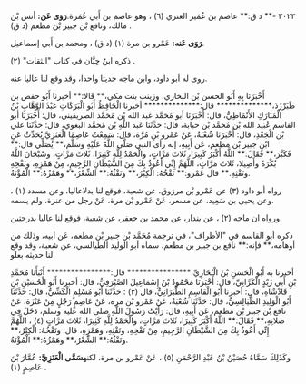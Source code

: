 ٣٠٢٣ -** د ق:** عاصم بن عُمَير العنزي (٦) ، وهو عاصم بن أَبي عُمَرة.**رَوَى عَن:** أنس بْن مالك، ونافع بْن جبير بْن مطعم (د ق) .

**رَوَى عَنه:** عَمْرو بن مرة (١) (د ق) ، ومحمد بن أَبي إسماعيل.

ذكره ابنُ حِبَّان في كتاب "الثقات" (٢) .

روى له أبو داود، وابن ماجه حديثا واحدا، وقد وقع لنا عاليا عنه.

أَخْبَرَنَا بِهِ أَبُو الحسن بْن البخاري، وزينب بنت مكي،** قَالا:** أخبرنا أَبُو حفص بن طَبَرْزَذَ،************** قال:************** أخبرنا الْحَافِظُ أَبُو الْبَرَكَاتِ عَبْدُ الوَّهَّابِ بْنُ الْمُبَارَكِ الأَنْمَاطِيُّ، قال: أَخْبَرَنَا أبو مُحَمَّد عَبد الله بْن مُحَمَّد الصريفيني، قال: أَخْبَرَنَا أبو القاسم عُبَيد الله بْن مُحَمَّد بْن حبابة، قال: حَدَّثَنَا عَبد اللَّهِ بْن مُحَمَّد البغوي، قال: حَدَّثَنَا علي بْن الْجَعْدِ، قال: أَخْبَرَنَا شُعْبَةُ، عَنْ عَمْرو بْنِ مُرَّةَ، قال: سَمِعْتُ عَاصِمًا الْعَنَزِيَّ يُحَدِّثُ عَنِ ابْنِ جبير بْن مطعم، عَن أَبِيهِ، إنه رأى النبي صَلَّى اللَّهُ عَلَيْهِ وسَلَّمَ،** يُصَلِّي قال:** فَكَبَّرَ،** فَقَالَ:** اللَّهُ أَكْبَرُ كَبِيرًا، ثَلاثَ مَرَّاتٍ، والْحَمْدُ لِلَّهِ كَثِيرًا، ثَلاثَ مَرَّاتٍ، وسُبْحَانَ اللَّهُ بُكْرَةً وأَصِيلا، ثَلاثَ مَرَّاتٍ، اللَّهُمَّ إِنِّي أَعُوذُ بِكَ مِنَ الشَّيْطَانِ الرَّجِيمِ، مِنْ هَمْزِهِ، ونَفْخِهِ ونَفْثِهِ.** قال عَمْرو:** نَفْخُهُ: الْكِبْرُ،** ونَفْثُهُ:** الشِّعْرُ،** وهَمْزُهُ:** الْمُؤْنَةُ.

رواه أبو داود (٣) عن عَمْرو بْن مرزوق، عن شعبة، فوقع لنا بدلاعاليا، وعن مسدد (١) ، وعن يحيى بن سَعِيد، عن مسعر، عَنْ عَمْرو بْن مرة، عَنْ رجل من عنزة، ولم يسمه.

ورواه ان ماجه (٢) ، عن بندار، عن محمد بن جعفر، عن شعبة، فوقع لنا عاليا بدرجتين.

ذكره أبو القاسم في "الأطراف"، في ترجمة مُحَمَّد بْن جبير بْن مطعم، عَن أبيه، وذلك من أوهامه،** فإنه:** نافع بن جبير بن مطعم، سماه أبو الوليد الطيالسي، عن شعبة، وقد وقع لنا حديثه بعلو.

أخبرنا به أَبُو الْحَسَنِ بْنُ الْبُخَارِيِّ،**************** قال:**************** أَنْبَأَنَا مُحَمَّدِ بْنِ أَبي زَيْدٍ الْكَرَّانِيِّ، قال: أَخْبَرَنَا مَحْمُودُ بْنُ إِسْمَاعِيلَ الصَّيْرَفِيُّ، قال: أخبرنا أَبُو الْحُسَيْنِ بْنِ فَاذْشْاهِ، قال: أخبرنا أَبُو الْقَاسِمِ الطَّبَرَانِيُّ، قال (٣) : حَدَّثَنَا أَبُو مُسْلِمٍ الْكَشِّيُّ، قال: حَدَّثَنَا أَبُو الْوَلِيدِ الطَّيَالِسِيُّ، قال: حَدَّثَنَا شُعْبَةُ، عَنْ عَمْرو بْن مرة، عَنْ عَاصِمٍ رَجُلٍ مِنْ عَنْزَةَ، عَنْ نافع بْن جبير بْن مطعم، عَن أَبِيهِ، قال: رَأَيْتُ رَسُولَ اللَّهِ صلى الله عليه وسلم، دَخَلَ فِي صَلاتِهِ،** فَقَالَ:** اللَّهُ أَكْبَرُ كَبِيرًا، ثَلاثَ مَرَّاتٍ، والْحَمْدُ لِلَّهِ كَثِيرًا، ثَلاثَ مَرَّاتٍ (٤) ، اللَّهُمَّ إِنِّي أَعُوذُ بِكَ مِنَ الشَّيْطَانِ الرَّجِيمِ، مِنْ نَفْخِهِ، ونَفْثِهِ، وهَمْزِهِ، قال: ونَفْخُهُ: الْكِبْرُ،** ونَفْثُهُ:** الشِّعْرُ،** وهَمْزُهُ:** الْمُؤْنَةُ.

وكَذَلِكَ سَمَّاهُ حُصَيْنُ بْنُ عَبْدِ الرَّحْمَنِ (٥) ، عَنْ عَمْرو بن مرة، لكنه**سَمَّى الْعَنَزِيَّ:** عُمَّارَ بْنَ عَاصِمٍ (١) .